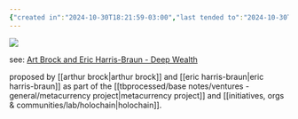 ```yaml
---
{"created in":"2024-10-30T18:21:59-03:00","last tended to":"2024-10-30T18:22:07-03:00","tags":["framework","economics","systemsdesign","metasystemsdesign","design","🌱","holochain"],"dg-publish":true,"notestage":["🌱"],"permalink":"/models-and-frameworks/design/deep-wealth/","dgPassFrontmatter":true,"created":"2024-10-30T18:21:59.505-03:00","updated":"2024-10-30T18:25:29.223-03:00"}
---
```


![](https://i.imgur.com/R0bnPkL.png)

see: [Art Brock and Eric Harris-Braun - Deep Wealth](https://www.youtube.com/watch?v=kN9ykoFT-1Q&list=PLj8H7uBaUwDvd18QrEPugPMD5Z6Y0W-vB&index=17)

proposed by [[arthur brock\|arthur brock]] and [[eric harris-braun\|eric harris-braun]] as part of the [[tbprocessed/base notes/ventures - general/metacurrency project\|metacurrency project]] and [[initiatives, orgs & communities/lab/holochain\|holochain]].